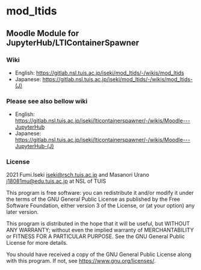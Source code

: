 # mod_ltids 

## Moodle Module for JupyterHub/LTIContainerSpawner

### Wiki
- English:  https://gitlab.nsl.tuis.ac.jp/iseki/mod_ltids/-/wikis/mod_ltids
- Japanese: https://gitlab.nsl.tuis.ac.jp/iseki/mod_ltids/-/wikis/mod_ltids-(J)

### Please see also bellow wiki
* English:  https://gitlab.nsl.tuis.ac.jp/iseki/lticontainerspawner/-/wikis/Moodle---JupyterHub
* Japanese: https://gitlab.nsl.tuis.ac.jp/iseki/lticontainerspawner/-/wikis/Moodle---JupyterHub-(J)



### License

2021 Fumi.Iseki <iseki@rsch.tuis.ac.jp> and Masanori Urano <j18081mu@edu.tuis.ac.jp> at NSL of TUIS

This program is free software: you can redistribute it and/or modify it under
the terms of the GNU General Public License as published by the Free Software
Foundation, either version 3 of the License, or (at your option) any later
version.

This program is distributed in the hope that it will be useful, but WITHOUT ANY
WARRANTY; without even the implied warranty of MERCHANTABILITY or FITNESS FOR A
PARTICULAR PURPOSE.  See the GNU General Public License for more details.

You should have received a copy of the GNU General Public License along with
this program.  If not, see <https://www.gnu.org/licenses/>.
